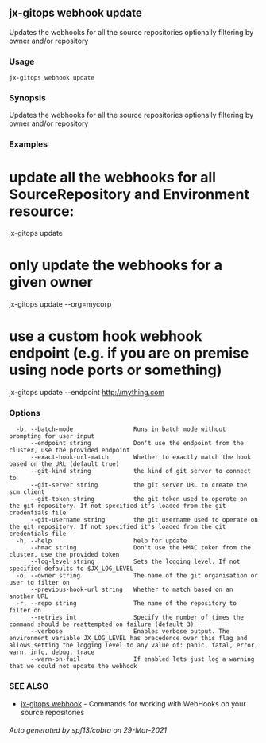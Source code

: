 ## jx-gitops webhook update

Updates the webhooks for all the source repositories optionally filtering by owner and/or repository

### Usage

```
jx-gitops webhook update
```

### Synopsis

Updates the webhooks for all the source repositories optionally filtering by owner and/or repository

### Examples

  # update all the webhooks for all SourceRepository and Environment resource:
  jx-gitops update
  
  # only update the webhooks for a given owner
  jx-gitops update --org=mycorp
  
  # use a custom hook webhook endpoint (e.g. if you are on premise using node ports or something)
  jx-gitops update --endpoint http://mything.com

### Options

```
  -b, --batch-mode                 Runs in batch mode without prompting for user input
      --endpoint string            Don't use the endpoint from the cluster, use the provided endpoint
      --exact-hook-url-match       Whether to exactly match the hook based on the URL (default true)
      --git-kind string            the kind of git server to connect to
      --git-server string          the git server URL to create the scm client
      --git-token string           the git token used to operate on the git repository. If not specified it's loaded from the git credentials file
      --git-username string        the git username used to operate on the git repository. If not specified it's loaded from the git credentials file
  -h, --help                       help for update
      --hmac string                Don't use the HMAC token from the cluster, use the provided token
      --log-level string           Sets the logging level. If not specified defaults to $JX_LOG_LEVEL
  -o, --owner string               The name of the git organisation or user to filter on
      --previous-hook-url string   Whether to match based on an another URL
  -r, --repo string                The name of the repository to filter on
      --retries int                Specify the number of times the command should be reattempted on failure (default 3)
      --verbose                    Enables verbose output. The environment variable JX_LOG_LEVEL has precedence over this flag and allows setting the logging level to any value of: panic, fatal, error, warn, info, debug, trace
      --warn-on-fail               If enabled lets just log a warning that we could not update the webhook
```

### SEE ALSO

* [jx-gitops webhook](jx-gitops_webhook.md)	 - Commands for working with WebHooks on your source repositories

###### Auto generated by spf13/cobra on 29-Mar-2021
